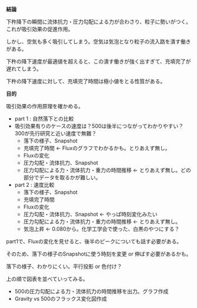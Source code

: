 **結論**  

下杵降下の瞬間に流体抗力・圧力勾配による力が合わさり、粒子に勢いがつく。これが吸引効果の促進作用。

しかし、空気も多く吸引してしまう。空気は気泡となり粒子の流入路を潰す働きがある。

下杵の降下速度が最適値を超えると、この潰す働きが強く出すぎて、充填完了が遅れてしまう。

下杵の降下速度に対して、充填完了時間は極小値をとる性質がある。



**目的**  

吸引効果の作用原理を確かめる。



* part 1 : 自然落下との比較
* 吸引効果有りのケースの速度は？500は後半につながってわかりやすい？300が先行研究と近い速度で無難？
  * 落下の様子、Snapshot
  * 充填完了時間 <- Fluxのグラフでわかるかも。とりあえず無し。
  * Fluxの変化
  * 圧力勾配・流体抗力、Snapshot
  * 圧力勾配による力・流体抗力・重力の時間推移 <- とりあえず無し。どの部分でデータを取るかが難しい。
* part 2 : 速度比較
  * 落下の様子、Snapshot
  * 充填完了時間
  * Fluxの変化
  * 圧力勾配・流体抗力、Snapshot <- やっぱ時刻変化みたい
  * 圧力勾配による力・流体抗力・重力の時間推移 <- とりあえず無し。
  * 気泡上昇 <- 0.080から。化学工学会で使った、白黒のやつにする？



part1で、Fluxの変化を見せると、後半のピークについても話す必要がある。

そのため、落下の様子のSnapshotに使う時刻を変更 or 伸ばす必要があるかも。

落下の様子、わかりにくい。平行投影 or 色付け？



上の順で図表を並べていってみる。

* 500の圧力勾配による力・流体抗力の時間推移を出力。グラフ作成
* Gravity vs 500のフラックス変化図作成